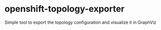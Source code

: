 # openshift-topology-exporter
Simple tool to export the topology configuration and visualize it in GraphViz

